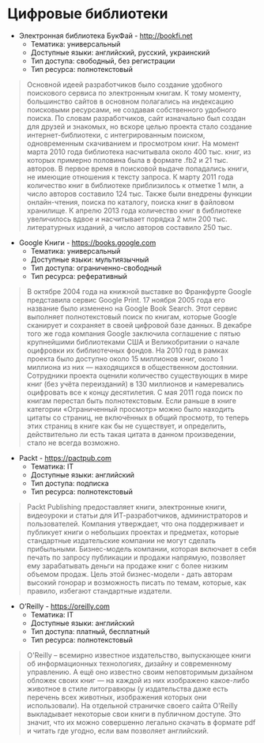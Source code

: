 # Цифровые библиотеки

* Электронная библиотека БукФай -  http://bookfi.net
  * Тематика: универсальный
  * Доступные языки: английский, русский, украинский
  * Тип доступа: свободный, без регистрации
  * Тип ресурса: полнотекстовый
>Основной идеей разработчиков было создание удобного поискового сервиса по электронным книгам. К тому моменту, большинство сайтов в основном полагались на индексацию поисковыми ресурсами, не создавая собственного удобного поиска.
>По словам разработчиков, сайт изначально был создан для друзей и знакомых, но вскоре целью проекта стало создание интернет-библиотеки, с интегрированным поиском, одновременным скачиванием и просмотром книг.
>На момент марта 2010 года библиотека насчитывала около 400 тыс. книг, из которых примерно половина была в формате .fb2 и 21 тыс. авторов. В первое время в поисковой выдаче попадались книги, не имеющие отношения к тексту запроса.
>К марту 2011 года количество книг в библиотеке приблизилось к отметке 1 млн, а число авторов составило 124 тыс. Также были внедрены функции онлайн-чтения, поиска по каталогу, поиска книг в файловом хранилище.
>К апрелю 2013 года количество книг в библиотеке увеличилось вдвое и насчитывает порядка 2 млн 200 тыс. литературных изданий, а число авторов составило 250 тыс.

* Google Книги - https://books.google.com
  * Тематика: универсальный
  * Доступные языки: мультиязычный
  * Тип доступа: ограниченно-свободный
  * Тип ресурса: реферативный
>В октябре 2004 года на книжной выставке во Франкфурте Google представила сервис Google Print. 17 ноября 2005 года его название было изменено на Google Book Search. Этот сервис выполняет полнотекстовый поиск по книгам, которые Google сканирует и сохраняет в своей цифровой базе данных. В декабре того же года компания Google заключила соглашение с пятью крупнейшими библиотеками США и Великобритании о начале оцифровки их библиотечных фондов.
>На 2010 год в рамках проекта было доступно около 15 миллионов книг, около 1 миллиона из них — находящихся в общественном достоянии. Сотрудники проекта оценили количество существующих в мире книг (без учёта переизданий) в 130 миллионов и намеревались оцифровать все к концу десятилетия.
>С мая 2011 года поиск по книгам перестал быть полнотекстовым. Если раньше в книге категории «Ограниченный просмотр» можно было находить цитаты со страниц, не включённых в общий просмотр, то теперь этих страниц в книге как бы не существует, и определить, действительно ли есть такая цитата в данном произведении, стало не всегда возможно.

* Packt - https://pactpub.com
  * Тематика: IT
  * Доступные языки: английский
  * Тип доступа: подписка
  * Тип ресурса: полнотекстовый
>Packt Publishing предоставляет книги, электронные книги, видеоуроки и статьи для ИТ-разработчиков, администраторов и пользователей. Компания утверждает, что она поддерживает и публикует книги о небольших проектах и предметах, которые стандартные издательские компании не могут сделать прибыльными. Бизнес-модель компании, которая включает в себя печать по запросу публикации и продажи напрямую, позволяет ему зарабатывать деньги на продаже книг с более низким объемом продаж. Цель этой бизнес-модели - дать авторам высокий гонорар и возможность писать по темам, которые, как правило, избегают стандартные издатели.

* O’Reilly - https://oreilly.com
  * Тематика: IT
  * Доступные языки: английский
  * Тип доступа: платный, бесплатный
  * Тип ресурса: полнотекстовый
>O'Reilly – всемирно известное издательство, выпускающее книги об информационных технологиях, дизайну и современному управлению. А ещё оно известно своим неповторимым дизайном обложек своих книг — на каждой из них изображено какое-либо животное в стиле литогравюры (у издательства даже есть перечень всех животных, изображения которых они использовали).
>На отдельной страничке своего сайта O'Reilly выкладывает некоторые свои книги в публичном доступе. Это значит, что их можно совершенно легально скачать в формате pdf и читать где угодно, если вам позволяет английский.
